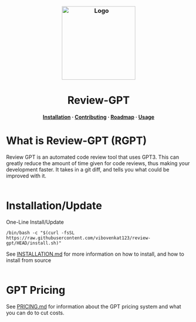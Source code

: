 <h3 align="center">
	<img src="https://raw.githubusercontent.com/vibovenkat123/review-gpt/main/assets/logo/logo.png" width="200" alt="Logo"/><br/>
	<h1 align="center"> Review-GPT</h1>
</h3>
<h4 align="center">
  <a href="https://github.com/vibovenkat123/review-gpt/blob/main/INSTALLATION.md">Installation</a>
  ·
  <a href="https://github.com/vibovenkat123/review-gpt/blob/main/CONTRIBUTING.md">Contributing</a>
  ·
  <a href="https://github.com/vibovenkat123/review-gpt/blob/main/ROADMAP.md">Roadmap</a>
  ·
  <a href="https://github.com/vibovenkat123/review-gpt/blob/main/USAGE.md">Usage</a>
</h4>

# What is Review-GPT (RGPT)

Review GPT is an automated code review tool that uses GPT3. This can greatly reduce the amount of time given for code reviews, thus making your development faster. It takes in a git diff, and tells you what could be improved with it.
<br/>
<br/>

# Installation/Update

One-Line Install/Update

```
/bin/bash -c "$(curl -fsSL https://raw.githubusercontent.com/vibovenkat123/review-gpt/HEAD/install.sh)"
```

See [INSTALLATION.md](/INSTALLATION.md) for more information on how to install, and how to install from source
<br/>
<br/>

# GPT Pricing 

See [PRICING.md](/PRICING.md) for information about the GPT pricing system and what you can do to cut costs.
